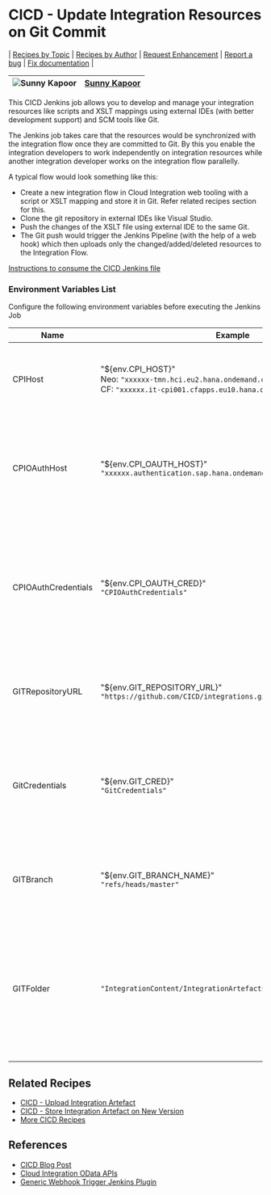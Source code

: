 # CICD - Update Integration Resources on Git Commit

\| [Recipes by Topic](../../readme.md ) \| [Recipes by Author](../../author.md ) \| [Request Enhancement](https://github.com/SAP/apibusinesshub-integration-recipes/issues/new?assignees=&labels=Recipe%20Fix,enhancement&template=recipe-request.md&title=Improve%20escaped-do-some-code-thing-%20 ) \| [Report a bug](https://github.com/SAP-samples/cloud-integration-flow/issues/new?assignees=&labels=Recipe%20Fix,bug&template=bug_report.md&title=Issue%20with%20escaped-do-some-code-thing-%20 ) \| [Fix documentation](https://github.com/SAP/apibusinesshub-integration-recipes/issues/new?assignees=&labels=Recipe%20Fix,documentation&template=bug_report.md&title=Docu%20fix%20escaped-do-some-code-thing-%20 ) \|

![Sunny Kapoor](https://github.com/simplykapoor.png?size=50 ) | [Sunny Kapoor](https://github.com/simplykapoor) |
----|----|

This CICD Jenkins job allows you to develop and manage your integration resources like scripts and XSLT mappings using external IDEs (with better development support) and SCM tools like Git.

The Jenkins job takes care that the resources would be synchronized with the integration flow once they are committed to Git. By this you enable the integration developers to work independently on integration resources while another integration developer works on the integration flow parallelly.

 A typical flow would look something like this:

 * Create a new integration flow in Cloud Integration web tooling with a script or XSLT mapping and store it in Git. Refer related recipes section for this.
 * Clone the git repository in external IDEs like Visual Studio.
 * Push the changes of the XSLT file using external IDE to the same Git.
 * The Git push would trigger the Jenkins Pipeline (with the help of a web hook) which then uploads only the changed/added/deleted resources to the Integration Flow.

[Instructions to consume the CICD Jenkins file](http-link)

### Environment Variables List
Configure the following environment variables before executing the Jenkins Job

Name|Example|Description
----|----|----
CPIHost| "${env.CPI_HOST}" <br/> Neo: ```"xxxxxx-tmn.hci.eu2.hana.ondemand.com"``` <br/>CF: ```"xxxxxx.it-cpi001.cfapps.eu10.hana.ondemand.com"```|The hostname (without HTTPS) of your Cloud Integration tenant |
CPIOAuthHost | "${env.CPI_OAUTH_HOST}" <br/>```"xxxxxx.authentication.sap.hana.ondemand.com"``` |The hostname (without HTTPS) of the OAuth token server of your Cloud Integration tenant |
CPIOAuthCredentials | "${env.CPI_OAUTH_CRED}" <br/> ```"CPIOAuthCredentials"``` |The alias of the OAuth credentials for the Cloud Integration tenant which is deployed on your build server (like Jenkins) |
GITRepositoryURL | "${env.GIT_REPOSITORY_URL}" <br/>```"https://github.com/CICD/integrations.git"```|The full URL of the source code repository without HTTPS |
GitCredentials | "${env.GIT_CRED}" <br/> ```"GitCredentials"``` |The alias of the source code repository credentials which is deployed on your build server (like Jenkins)|
GITBranch | "${env.GIT_BRANCH_NAME}" <br/> ```"refs/heads/master"``` |Specify the source code repository branch that you want to work with |
GITFolder | ```"IntegrationContent/IntegrationArtefacts/Flow_with_XSLT_mapping"``` |Specify the integration flow root folder name in your source code repository from where you like to read the intgration flow resources |

## Related Recipes
* [CICD - Upload Integration Artefact](../CICD-UploadIntegrationArtefact)
* [CICD - Store Integration Artefact on New Version](../CICD-StoreIntegrationArtefactOnNewVersion)
* [More CICD Recipes](../../readme.md#CICD)

## References
* [CICD Blog Post](https://blogs.sap.com/2021/06/01/ci-cd-for-sap-integration-suite-here-you-go/)
* [Cloud Integration OData APIs](https://api.sap.com/package/CloudIntegrationAPI?section=Artifacts)
* [Generic Webhook Trigger Jenkins Plugin](https://github.com/jenkinsci/generic-webhook-trigger-plugin/)
